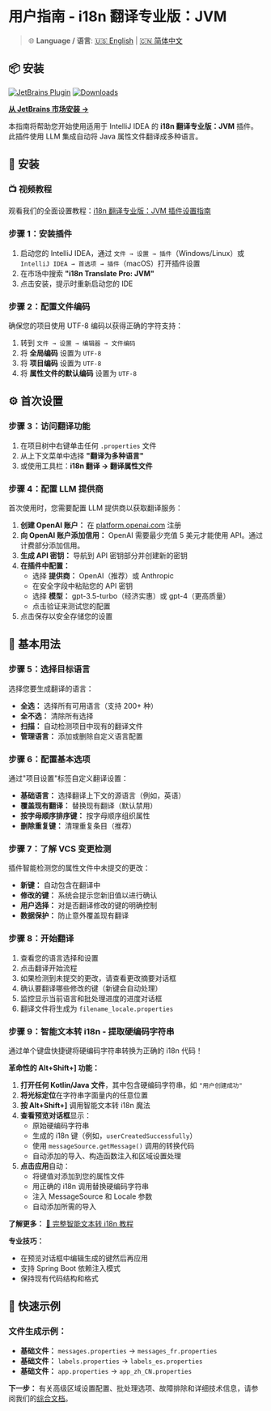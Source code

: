 # 用户指南 - i18n 翻译专业版：JVM

> 🌐 **Language / 语言**: [🇺🇸 English](user-guide.md) | [🇨🇳 简体中文](user-guide.zh.md)

## 📦 安装

[![JetBrains Plugin](https://img.shields.io/jetbrains/plugin/v/27856-i18n-translate-pro-jvm.svg)](https://plugins.jetbrains.com/plugin/27856-i18n-translate-pro-jvm)
[![Downloads](https://img.shields.io/jetbrains/plugin/d/27856-i18n-translate-pro-jvm.svg)](https://plugins.jetbrains.com/plugin/27856-i18n-translate-pro-jvm)

**[从 JetBrains 市场安装 →](https://plugins.jetbrains.com/plugin/27856-i18n-translate-pro-jvm)**

本指南将帮助您开始使用适用于 IntelliJ IDEA 的 **i18n 翻译专业版：JVM** 插件。此插件使用 LLM 集成自动将 Java 属性文件翻译成多种语言。

## 🚀 安装

### 📺 视频教程
观看我们的全面设置教程：[i18n 翻译专业版：JVM 插件设置指南](https://youtu.be/eUKpTmiWATU)

### 步骤 1：安装插件
1. 启动您的 IntelliJ IDEA，通过 `文件 → 设置 → 插件`（Windows/Linux）或 `IntelliJ IDEA → 首选项 → 插件`（macOS）打开插件设置
2. 在市场中搜索 **"i18n Translate Pro: JVM"**
3. 点击安装，提示时重新启动您的 IDE

### 步骤 2：配置文件编码
确保您的项目使用 UTF-8 编码以获得正确的字符支持：
1. 转到 `文件 → 设置 → 编辑器 → 文件编码`
2. 将 **全局编码** 设置为 `UTF-8`
3. 将 **项目编码** 设置为 `UTF-8`
4. 将 **属性文件的默认编码** 设置为 `UTF-8`

## ⚙️ 首次设置

### 步骤 3：访问翻译功能
1. 在项目树中右键单击任何 `.properties` 文件
2. 从上下文菜单中选择 **"翻译为多种语言"**
3. 或使用工具栏：**i18n 翻译 → 翻译属性文件**

### 步骤 4：配置 LLM 提供商
首次使用时，您需要配置 LLM 提供商以获取翻译服务：

1. **创建 OpenAI 账户：** 在 [platform.openai.com](https://platform.openai.com/) 注册
2. **向 OpenAI 账户添加信用：** OpenAI 需要最少充值 5 美元才能使用 API。通过计费部分添加信用。
3. **生成 API 密钥：** 导航到 API 密钥部分并创建新的密钥
4. **在插件中配置：**
   - 选择 **提供商：** OpenAI（推荐）或 Anthropic
   - 在安全字段中粘贴您的 API 密钥
   - 选择 **模型：** gpt-3.5-turbo（经济实惠）或 gpt-4（更高质量）
   - 点击验证来测试您的配置
5. 点击保存以安全存储您的设置

## 🎯 基本用法

### 步骤 5：选择目标语言
选择您要生成翻译的语言：
- **全选：** 选择所有可用语言（支持 200+ 种）
- **全不选：** 清除所有选择
- **扫描：** 自动检测项目中现有的翻译文件
- **管理语言：** 添加或删除自定义语言配置

### 步骤 6：配置基本选项
通过"项目设置"标签自定义翻译设置：
- **基础语言：** 选择翻译上下文的源语言（例如，英语）
- **覆盖现有翻译：** 替换现有翻译（默认禁用）
- **按字母顺序排序键：** 按字母顺序组织属性
- **删除重复键：** 清理重复条目（推荐）

### 步骤 7：了解 VCS 变更检测
插件智能检测您的属性文件中未提交的更改：
- **新键：** 自动包含在翻译中
- **修改的键：** 系统会提示您新旧值以进行确认
- **用户选择：** 对是否翻译修改的键的明确控制
- **数据保护：** 防止意外覆盖现有翻译

### 步骤 8：开始翻译
1. 查看您的语言选择和设置
2. 点击翻译开始流程
3. 如果检测到未提交的更改，请查看更改摘要对话框
4. 确认要翻译哪些修改的键（新键会自动处理）
5. 监控显示当前语言和批处理进度的进度对话框
6. 翻译文件将生成为 `filename_locale.properties`

### 步骤 9：智能文本转 i18n - 提取硬编码字符串

通过单个键盘快捷键将硬编码字符串转换为正确的 i18n 代码！

**革命性的 Alt+Shift+] 功能：**
1. **打开任何 Kotlin/Java 文件**，其中包含硬编码字符串，如 `"用户创建成功"`
2. **将光标定位**在字符串字面量内的任意位置
3. **按 Alt+Shift+]** 调用智能文本转 i18n 魔法
4. **查看预览对话框**显示：
   - 原始硬编码字符串
   - 生成的 i18n 键（例如，`userCreatedSuccessfully`）
   - 使用 `messageSource.getMessage()` 调用的转换代码
   - 自动添加的导入、构造函数注入和区域设置处理
5. **点击应用**自动：
   - 将键值对添加到您的属性文件
   - 用正确的 i18n 调用替换硬编码字符串
   - 注入 MessageSource 和 Locale 参数
   - 自动添加所需的导入

**了解更多：** [📖 完整智能文本转 i18n 教程](smart-text-to-i18n-tutorial.zh.md)

**专业技巧：**
- 在预览对话框中编辑生成的键然后再应用
- 支持 Spring Boot 依赖注入模式
- 保持现有代码结构和格式

## 📁 快速示例

### 文件生成示例：
- **基础文件：** `messages.properties` → `messages_fr.properties`
- **基础文件：** `labels.properties` → `labels_es.properties`
- **基础文件：** `app.properties` → `app_zh_CN.properties`

**下一步：** 有关高级区域设置配置、批处理选项、故障排除和详细技术信息，请参阅我们的[综合文档](additional-information.zh.md)。